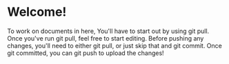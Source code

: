 # Welcome!
To work on documents in here, You'll have to start out by using git pull. 
Once you've run git pull, feel free to start editing. Before pushing any changes, you'll need to either git pull, or just skip that and git commit. Once git committed, you can git push to upload the changes!
